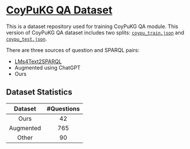 # [CoyPuKG QA Dataset](https://github.com/semantic-systems/coypu-KGQA-Dataset)
This is a dataset repository used for training CoyPuKG QA module. This version of CoyPuKG QA dataset includes two splits: [`coypu_train.json`](https://raw.githubusercontent.com/semantic-systems/coypu-KGQA-Dataset/main/coypu_train.json) and [`coypu_test.json`](https://raw.githubusercontent.com/semantic-systems/coypu-KGQA-Dataset/main/coypu_test.json).

There are three sources of question and SPARQL pairs:

- [LMs4Text2SPARQL](https://github.com/AKSW/LMs4Text2SPARQL)
- Augmented using ChatGPT 
- Ours

## Dataset Statistics

|  Dataset  | #Questions |
|:---------:|:----------:|
|   Ours    |     42     |
| Augmented |    765     |
|   Other   |     90     |

